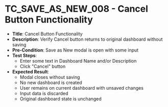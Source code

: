 # TC_SAVE_AS_NEW_008 - Cancel Button Functionality

* **Title**: Cancel Button Functionality
* **Description**: Verify Cancel button returns to original dashboard without saving
* **Pre-Condition**: Save as New modal is open with some input
* **Test Steps**:
  * Enter some text in Dashboard Name and/or Description
  * Click "Cancel" button
* **Expected Result**:
  * Modal closes without saving
  * No new dashboard is created
  * User remains on current dashboard with unsaved changes
  * Input data is discarded
  * Original dashboard state is unchanged
